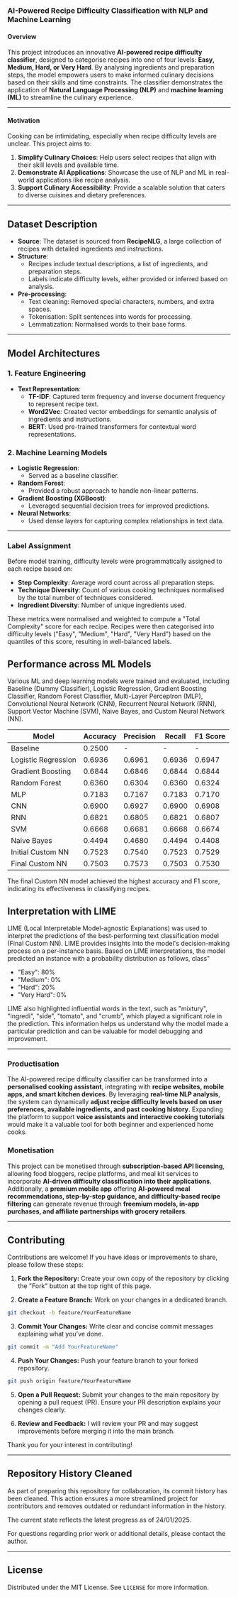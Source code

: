 ### AI-Powered Recipe Difficulty Classification with NLP and Machine Learning

#### **Overview**
This project introduces an innovative **AI-powered recipe difficulty classifier**, designed to categorise recipes into one of four levels: **Easy, Medium, Hard, or Very Hard**. By analysing ingredients and preparation steps, the model empowers users to make informed culinary decisions based on their skills and time constraints. The classifier demonstrates the application of **Natural Language Processing (NLP)** and **machine learning (ML)** to streamline the culinary experience.

---

#### **Motivation**
Cooking can be intimidating, especially when recipe difficulty levels are unclear. This project aims to:
1. **Simplify Culinary Choices**: Help users select recipes that align with their skill levels and available time.
2. **Demonstrate AI Applications**: Showcase the use of NLP and ML in real-world applications like recipe analysis.
3. **Support Culinary Accessibility**: Provide a scalable solution that caters to diverse cuisines and dietary preferences.

---

## **Dataset Description**
- **Source**: The dataset is sourced from **RecipeNLG**, a large collection of recipes with detailed ingredients and instructions.
- **Structure**:
  - Recipes include textual descriptions, a list of ingredients, and preparation steps.
  - Labels indicate difficulty levels, either provided or inferred based on analysis.
- **Pre-processing**:
  - Text cleaning: Removed special characters, numbers, and extra spaces.
  - Tokenisation: Split sentences into words for processing.
  - Lemmatization: Normalised words to their base forms.

---

## **Model Architectures**

### **1. Feature Engineering**
- **Text Representation**:
  - **TF-IDF**: Captured term frequency and inverse document frequency to represent recipe text.
  - **Word2Vec**: Created vector embeddings for semantic analysis of ingredients and instructions.
  - **BERT**: Used pre-trained transformers for contextual word representations.

### **2. Machine Learning Models**
- **Logistic Regression**:
  - Served as a baseline classifier.
- **Random Forest**:
  - Provided a robust approach to handle non-linear patterns.
- **Gradient Boosting (XGBoost)**:
  - Leveraged sequential decision trees for improved predictions.
- **Neural Networks**:
  - Used dense layers for capturing complex relationships in text data.

---
### Label Assignment

Before model training, difficulty levels were programmatically assigned to each recipe based on:
- **Step Complexity**: Average word count across all preparation steps.
- **Technique Diversity**: Count of various cooking techniques normalised by the total number of techniques considered.
- **Ingredient Diversity**: Number of unique ingredients used.

These metrics were normalised and weighted to compute a "Total Complexity" score for each recipe. Recipes were then categorised into difficulty levels ("Easy", "Medium", "Hard", "Very Hard") based on the quantiles of this score, resulting in well-balanced labels.

## Performance across ML Models
Various ML and deep learning models were trained and evaluated, including Baseline (Dummy Classifier), Logistic Regression, Gradient Boosting Classifier, Random Forest Classifier, Multi-Layer Perceptron (MLP), Convolutional Neural Network (CNN), Recurrent Neural Network (RNN), Support Vector Machine (SVM), Naive Bayes, and Custom Neural Network (NN).

| Model                 | Accuracy | Precision | Recall | F1 Score |
|-----------------------|----------|-----------|--------|----------|
| Baseline              | 0.2500   | -         | -      | -        |
| Logistic Regression   | 0.6936   | 0.6961    | 0.6936 | 0.6947   |
| Gradient Boosting     | 0.6844   | 0.6846    | 0.6844 | 0.6844   |
| Random Forest         | 0.6360   | 0.6304    | 0.6360 | 0.6324   |
| MLP                   | 0.7183   | 0.7167    | 0.7183 | 0.7170   |
| CNN                   | 0.6900   | 0.6927    | 0.6900 | 0.6908   |
| RNN                   | 0.6821   | 0.6805    | 0.6821 | 0.6807   |
| SVM                   | 0.6668   | 0.6681    | 0.6668 | 0.6674   |
| Naive Bayes           | 0.4494   | 0.4680    | 0.4494 | 0.4408   |
| Initial Custom NN     | 0.7523   | 0.7540    | 0.7523 | 0.7529   |
| Final Custom NN       | 0.7503   | 0.7573    | 0.7503 | 0.7530   |

The final Custom NN model achieved the highest accuracy and F1 score, indicating its effectiveness in classifying recipes.

## Interpretation with LIME

LIME (Local Interpretable Model-agnostic Explanations) was used to interpret the predictions of the best-performing text classification model (Final Custom NN). LIME provides insights into the model's decision-making process on a per-instance basis. Based on LIME interpretations, the model predicted an instance with a probability distribution as follows, class"
- "Easy": 80%
- "Medium": 0%
- "Hard": 20%
- "Very Hard": 0%

LIME also highlighted influential words in the text, such as "mixtury", "ingredi", "side", "tomato", and "crumb", which played a significant role in the prediction. This information helps us understand why the model made a particular prediction and can be valuable for model debugging and improvement.

---
### Productisation  
The AI-powered recipe difficulty classifier can be transformed into a **personalised cooking assistant**, integrating with **recipe websites, mobile apps, and smart kitchen devices**. By leveraging **real-time NLP analysis**, the system can dynamically **adjust recipe difficulty levels based on user preferences, available ingredients, and past cooking history**. Expanding the platform to support **voice assistants and interactive cooking tutorials** would make it a valuable tool for both beginner and experienced home cooks.

### Monetisation  
This project can be monetised through **subscription-based API licensing**, allowing food bloggers, recipe platforms, and meal kit services to incorporate **AI-driven difficulty classification into their applications**. Additionally, a **premium mobile app** offering **AI-powered meal recommendations, step-by-step guidance, and difficulty-based recipe filtering** can generate revenue through **freemium models, in-app purchases, and affiliate partnerships with grocery retailers**.

---

## Contributing
Contributions are welcome! If you have ideas or improvements to share, please follow these steps:

1. **Fork the Repository:**
Create your own copy of the repository by clicking the "Fork" button at the top right of this page.

2. **Create a Feature Branch:**
Work on your changes in a dedicated branch.

```bash
git checkout -b feature/YourFeatureName
```
3. **Commit Your Changes:**
Write clear and concise commit messages explaining what you’ve done.

```bash
git commit -m "Add YourFeatureName"
```
4. **Push Your Changes:**
Push your feature branch to your forked repository.
```bash
git push origin feature/YourFeatureName
```
5. **Open a Pull Request:**
Submit your changes to the main repository by opening a pull request (PR). Ensure your PR description explains your changes clearly.

6. **Review and Feedback:**
I will review your PR and may suggest improvements before merging it into the main branch.

Thank you for your interest in contributing!

---
## Repository History Cleaned

As part of preparing this repository for collaboration, its commit history has been cleaned. This action ensures a more streamlined project for contributors and removes outdated or redundant information in the history. 

The current state reflects the latest progress as of 24/01/2025.

For questions regarding prior work or additional details, please contact the author.

---

## License
Distributed under the MIT License. See `LICENSE` for more information.

